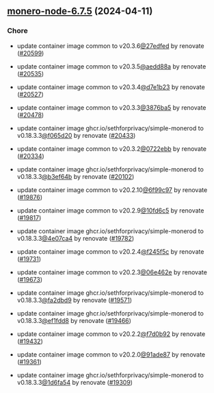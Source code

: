 

## [monero-node-6.7.5](https://github.com/truecharts/charts/compare/monero-node-6.5.0...monero-node-6.7.5) (2024-04-11)

### Chore



- update container image common to v20.3.6[@27edfed](https://github.com/27edfed) by renovate ([#20599](https://github.com/truecharts/charts/issues/20599))

- update container image common to v20.3.5[@aedd88a](https://github.com/aedd88a) by renovate ([#20535](https://github.com/truecharts/charts/issues/20535))

- update container image common to v20.3.4[@d7e1b23](https://github.com/d7e1b23) by renovate ([#20527](https://github.com/truecharts/charts/issues/20527))

- update container image common to v20.3.3[@3876ba5](https://github.com/3876ba5) by renovate ([#20478](https://github.com/truecharts/charts/issues/20478))

- update container image ghcr.io/sethforprivacy/simple-monerod to v0.18.3.3[@f065d20](https://github.com/f065d20) by renovate ([#20433](https://github.com/truecharts/charts/issues/20433))

- update container image common to v20.3.2[@0722ebb](https://github.com/0722ebb) by renovate ([#20334](https://github.com/truecharts/charts/issues/20334))

- update container image ghcr.io/sethforprivacy/simple-monerod to v0.18.3.3[@b3ef64b](https://github.com/b3ef64b) by renovate ([#20102](https://github.com/truecharts/charts/issues/20102))

- update container image common to v20.2.10[@6f99c97](https://github.com/6f99c97) by renovate ([#19876](https://github.com/truecharts/charts/issues/19876))

- update container image common to v20.2.9[@10fd6c5](https://github.com/10fd6c5) by renovate ([#19817](https://github.com/truecharts/charts/issues/19817))

- update container image ghcr.io/sethforprivacy/simple-monerod to v0.18.3.3[@4e07ca4](https://github.com/4e07ca4) by renovate ([#19782](https://github.com/truecharts/charts/issues/19782))

- update container image common to v20.2.4[@f245f5c](https://github.com/f245f5c) by renovate ([#19731](https://github.com/truecharts/charts/issues/19731))

- update container image common to v20.2.3[@06e462e](https://github.com/06e462e) by renovate ([#19673](https://github.com/truecharts/charts/issues/19673))

- update container image ghcr.io/sethforprivacy/simple-monerod to v0.18.3.3[@fa2dbd9](https://github.com/fa2dbd9) by renovate ([#19571](https://github.com/truecharts/charts/issues/19571))

- update container image ghcr.io/sethforprivacy/simple-monerod to v0.18.3.3[@ef1fdd8](https://github.com/ef1fdd8) by renovate ([#19466](https://github.com/truecharts/charts/issues/19466))

- update container image common to v20.2.2[@f7d0b92](https://github.com/f7d0b92) by renovate ([#19432](https://github.com/truecharts/charts/issues/19432))

- update container image common to v20.2.0[@91ade87](https://github.com/91ade87) by renovate ([#19361](https://github.com/truecharts/charts/issues/19361))

- update container image ghcr.io/sethforprivacy/simple-monerod to v0.18.3.3[@1d6fa54](https://github.com/1d6fa54) by renovate ([#19309](https://github.com/truecharts/charts/issues/19309))